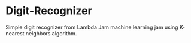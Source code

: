 Digit-Recognizer
================

Simple digit recognizer from Lambda Jam machine learning jam using K-nearest neighbors algorithm.
